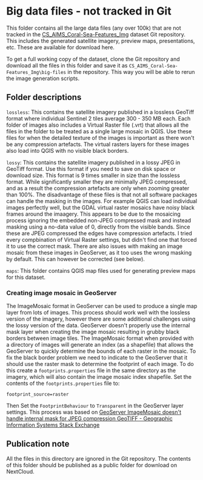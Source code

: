 # Big data files - not tracked in Git
This folder contains all the large data files (any over 100k) that are not tracked in the 
[CS_AIMS_Coral-Sea-Features_Img](https://github.com/eatlas/CS_AIMS_Coral-Sea-Features_Img) dataset Git repository. This includes the generated
satellite imagery, preview maps, presentations, etc. These are available for download here.

To get a full working copy of the dataset, clone the Git repository and download all the files
in this folder and save it as `CS_AIMS_Coral-Sea-Features_Img\big-files` in the repository.
This way you will be able to rerun the image generation scripts.

## Folder descriptions
`lossless`: This contains the satellite imagery published in a lossless GeoTiff format where
individual Sentinel 2 tiles average 300 - 350 MB each. Each folder of images also includes a
Virtual Raster file (.vrt) that allows all the files in the folder to be treated as a single
large mosaic in QGIS. Use these files for when the detailed texture of the images is important
as there won't be any compression artefacts. The virtual rasters layers for these images also
load into QGIS with no visible black borders.

`lossy`: This contains the satellite imagery published in a lossy JPEG in GeoTiff format. Use this
format if you need to save on disk space or download size. This format is 9 times smaller in size 
than the lossless format. While significantly smaller they are minimally JPEG compressed,
and as a result the compression artefacts are only when zooming greater than 100%. The disadvantage
of these files is that not all software packages can handle the masking in the images. For example
QGIS can load individual images perfectly well, but the GDAL virtual raster mosaics have noisy black 
frames around the imaagery. This appears to be due to the mosaicing process ignoring the embedded
non-JPEG compressed mask and instead masking using a no-data value of 0, directly from the visible
bands. Since these are JPEG compressed the edges have compression artefacts. I tried every compbination
of Virtual Raster settings, but didn't find one that forced it to use the correct mask.
There are also issues with making an image mosaic from these images in GeoServer, as it too uses
the wrong masking by default. This can however be corrected (see below).

`maps`: This folder contains QGIS map files used for generating preview maps for this dataset.

### Creating image mosaic in GeoServer
The ImageMosaic format in GeoServer can be used to produce a single map layer from lots of images.
This process should work well with the lossless version of the imagery, however there are some
additional challenges using the lossy version of the data.
GeoServer doesn't properly use the internal mask layer when creating the image mosaic resulting
in grubby black borders between image tiles. The ImageMosaic format when provided with a directory
of images will generate an index (as a shapefile) that allows the GeoServer to quickly determine the bounds
of each raster in the mosaic. To fix the black border problem we need to indicate to the GeoServer that
it should use the raster mask to determine the footprint of each image. To do this create a
`footprints.properties` file in the same directory as the imagery, which will also contain the 
image mosaic index shapefile. Set the contents of the `footprints.properties` file to: 
```
footprint_source=raster
```
Then Set the `FootprintBehaviour` to `Transparent` in the GeoServer layer settings.
This process was based on [GeoServer ImageMosaic doesn't handle internal mask for JPEG compression GeoTIFF - Geographic Information Systems Stack Exchange](https://gis.stackexchange.com/questions/362973/geoserver-imagemosaic-doesnt-handle-internal-mask-for-jpeg-compression-geotiff)


## Publication note
All the files in this directory are ignored in the Git repository. The contents of this folder
should be published as a public folder for download on NextCloud.

